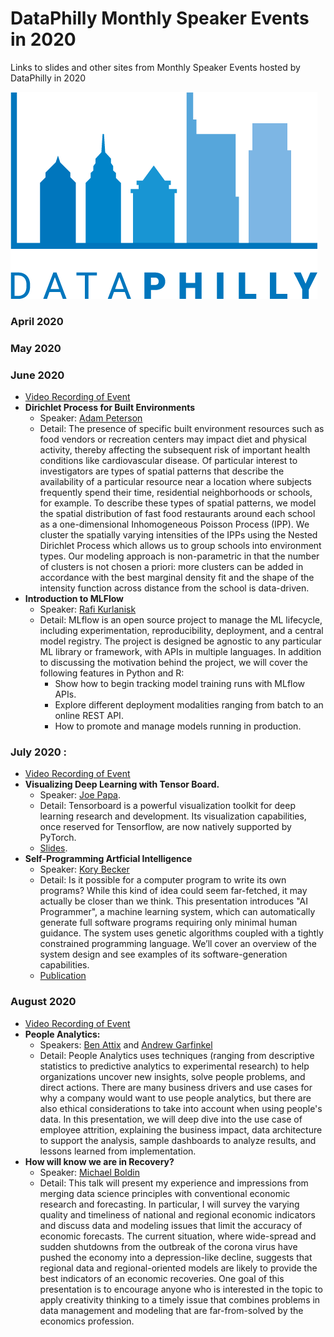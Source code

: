 # DataPhilly Monthly Speaker Events in 2020
Links to slides and other sites from Monthly Speaker Events hosted by DataPhilly in 2020

<img src="DataPhillyLogo_Final-01.png?raw=true"/>

### April 2020

### May 2020

### June 2020
   * [Video Recording of Event](https://youtu.be/ruO2TwmaKDU)
   * **Dirichlet Process for Built Environments**
      * Speaker: [Adam Peterson](https://www.linkedin.com/in/adam-peterson-8b456062/)
      * Detail: The presence of specific built environment resources such as food vendors or recreation centers may impact diet and physical activity, thereby affecting the subsequent risk of important health conditions like cardiovascular disease. Of particular interest to investigators are types of spatial patterns that describe the availability of a particular resource near a location where subjects frequently spend their time, residential neighborhoods or schools, for example. To describe these types of spatial patterns, we model the spatial distribution of fast food restaurants around each school as a one-dimensional Inhomogeneous Poisson Process (IPP). We cluster the spatially varying intensities of the IPPs using the Nested Dirichlet Process which allows us to group schools into environment types. Our modeling approach is non-parametric in that the number of clusters is not chosen a priori: more clusters can be added in accordance with the best marginal density fit and the shape of the intensity function across distance from the school is data-driven.
   * **Introduction to MLFlow**
      * Speaker: [Rafi Kurlanisk](https://www.linkedin.com/in/raphaelkurlansik/)
      * Detail: MLflow is an open source project to manage the ML lifecycle, including experimentation, reproducibility, deployment, and a central model registry. The project is designed be agnostic to any particular ML library or framework, with APIs in multiple languages. In addition to discussing the motivation behind the project, we will cover the following features in Python and R:
         * Show how to begin tracking model training runs with MLflow APIs. 
         * Explore different deployment modalities ranging from batch to an online REST API. 
         * How to promote and manage models running in production. 

### July 2020 : 
  * [Video Recording of Event](https://www.youtube.com/watch?v=Y_XzlSG0gM0)
  * **Visualizing Deep Learning with Tensor Board.** 
    * Speaker: [Joe Papa](https://www.linkedin.com/in/mrjoepapa/).  
    * Detail: Tensorboard is a powerful visualization toolkit for deep learning research and development. Its visualization capabilities, once reserved for Tensorflow, are now natively supported by PyTorch.  
    * [Slides](/pdf/July2020_JoePapa_TensorboardWithPyTorch.pdf). 
  * **Self-Programming Artficial Intelligence**
    * Speaker: [Kory Becker](https://www.linkedin.com/in/korybecker/)
    * Detail: Is it possible for a computer program to write its own programs? While this kind of idea could seem far-fetched, it may actually be closer than we think. This presentation introduces "AI Programmer", a machine learning system, which can automatically generate full software programs requiring only minimal human guidance. The system uses genetic algorithms coupled with a tightly constrained programming language. We’ll cover an overview of the system design and see examples of its software-generation capabilities.
    * [Publication](https://arxiv.org/abs/1709.05703)
    

### August 2020
   * [Video Recording of Event](https://www.youtube.com/watch?v=XlaGkLWTGhQ)
   * **People Analytics:**
      * Speakers: [Ben Attix](https://www.linkedin.com/in/benattix/) and [Andrew Garfinkel](https://www.linkedin.com/in/andrew-garfinkel-8b820898/)
      * Detail: People Analytics uses techniques (ranging from descriptive statistics to predictive analytics to experimental research) to help organizations uncover new insights, solve people problems, and direct actions. There are many business drivers and use cases for why a company would want to use people analytics, but there are also ethical considerations to take into account when using people's data. In this presentation, we will deep dive into the use case of employee attrition, explaining the business impact, data architecture to support the analysis, sample dashboards to analyze results, and lessons learned from implementation.
   * **How will know we are in Recovery?**
      * Speaker: [Michael Boldin](https://www.linkedin.com/in/michael-boldin-b1903874/)
      * Detail: This talk will present my experience and impressions from merging data science principles with conventional economic research and forecasting. In particular, I will survey the varying quality and timeliness of national and regional economic indicators and discuss data and modeling issues that limit the accuracy of economic forecasts. The current situation, where wide-spread and sudden shutdowns from the outbreak of the corona virus have pushed the economy into a depression-like decline, suggests that regional data and regional-oriented models are likely to provide the best indicators of an economic recoveries. One goal of this presentation is to encourage anyone who is interested in the topic to apply creativity thinking to a timely issue that combines problems in data management and modeling that are far-from-solved by the economics profession.


